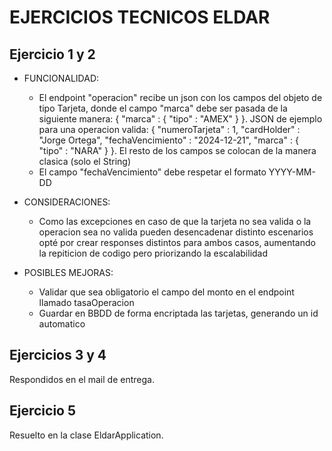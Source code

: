 # EJERCICIOS TECNICOS ELDAR


## Ejercicio 1 y 2

- FUNCIONALIDAD:
    - El endpoint "operacion" recibe un json con los campos del objeto de tipo Tarjeta, donde el campo "marca" debe ser pasada de la siguiente manera:
      {
      "marca" : {
          "tipo" : "AMEX"
        }
      }. 
      JSON de ejemplo para una operacion valida:
      {
    "numeroTarjeta" : 1,
    "cardHolder" : "Jorge Ortega",
    "fechaVencimiento" : "2024-12-21",
    "marca" : {
        "tipo" : "NARA"
    }
}. 
      El resto de los campos se colocan de la manera clasica (solo el String)
    - El campo "fechaVencimiento" debe respetar el formato YYYY-MM-DD

- CONSIDERACIONES:
    - Como las excepciones en caso de que la tarjeta no sea valida o la operacion sea no valida pueden desencadenar distinto escenarios opté por crear responses distintos para ambos casos,
      aumentando la repiticion de codigo pero priorizando la escalabilidad

- POSIBLES MEJORAS:
    - Validar que sea obligatorio el campo del monto en el endpoint llamado tasaOperacion
    - Guardar en BBDD de forma encriptada las tarjetas, generando un id automatico
 
## Ejercicios 3 y 4

Respondidos en el mail de entrega.

## Ejercicio 5

Resuelto en la clase EldarApplication.

